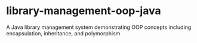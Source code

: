 # library-management-oop-java
A Java library management system demonstrating OOP concepts including encapsulation, inheritance, and polymorphism
